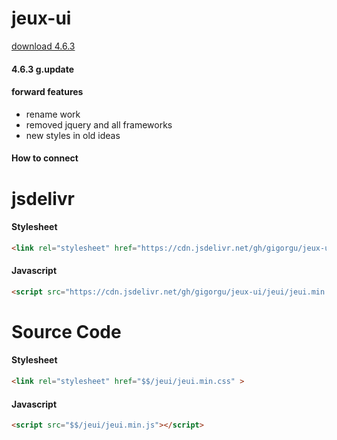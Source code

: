 # jeux-ui
[download 4.6.3](https://github.com/Gigorgu/jeux-ui/releases/tag/jeux)
#### 4.6.3 g.update


#### forward features

* rename work
* removed jquery and all frameworks
* new styles in old ideas

#### How to connect

# jsdelivr
#### Stylesheet
```html
<link rel="stylesheet" href="https://cdn.jsdelivr.net/gh/gigorgu/jeux-ui/jeui/jeui.min.css" >
```
#### Javascript
```html
<script src="https://cdn.jsdelivr.net/gh/gigorgu/jeux-ui/jeui/jeui.min.js"></script>
```

# Source Code
#### Stylesheet
```html
<link rel="stylesheet" href="$$/jeui/jeui.min.css" >
```
#### Javascript
```html
<script src="$$/jeui/jeui.min.js"></script>
```
